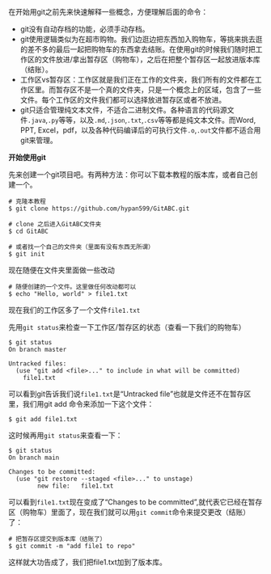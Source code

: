 在开始用git之前先来快速解释一些概念，方便理解后面的命令：
- git没有自动存档的功能，必须手动存档。
- git使用逻辑类似为在超市购物。我们边逛边把东西加入购物车，等挑来挑去逛的差不多的最后一起把购物车的东西拿去结账。在使用git的时候我们随时把工作区的文件放进/拿出暂存区（购物车），之后在把整个暂存区一起放进版本库（结账）。
- 工作区vs暂存区：工作区就是我们正在工作的文件夹，我们所有的文件都在工作区里。而暂存区不是一个真的文件夹，只是一个概念上的区域，包含了一些文件。每个工作区的文件我们都可以选择放进暂存区或者不放进。
- git只适合管理纯文本文件，不适合二进制文件。各种语言的代码源文件`.java`,`.py`等等，以及`.md`,`.json`,`.txt`,`.csv`等等都是纯文本文件。而Word, PPT, Excel，pdf，以及各种代码编译后的可执行文件`.o`,`.out`文件都不适合用git来管理。

**开始使用git**

先来创建一个git项目吧。有两种方法：你可以下载本教程的版本库，或者自己创建一个。
``` shell
# 克隆本教程
$ git clone https://github.com/hypan599/GitABC.git

# clone 之后进入GitABC文件夹
$ cd GitABC
```
``` shell
# 或者找一个自己的文件夹（里面有没有东西无所谓）
$ git init
```

现在随便在文件夹里面做一些改动
``` shell
# 随便创建的一个文件。这里做任何改动都可以
$ echo "Hello, world" > file1.txt
```
现在我们的工作区多了一个文件`file1.txt`

先用`git status`来检查一下工作区/暂存区的状态（查看一下我们的购物车）
```shell
$ git status
On branch master

Untracked files:
  (use "git add <file>..." to include in what will be committed)
	file1.txt
```
可以看到git告诉我们说`file1.txt`是“Untracked file”也就是文件还不在暂存区里，我们用git add 命令来添加一下这个文件：
``` shell
$ git add file1.txt
```

这时候再用`git status`来查看一下：
```
$ git status
On branch main

Changes to be committed:
  (use "git restore --staged <file>..." to unstage)
        new file:   file1.txt
```

可以看到`file1.txt`现在变成了“Changes to be committed”,就代表它已经在暂存区（购物车）里面了，现在我们就可以用`git commit`命令来提交更改（结账）了：

``` shell
# 把暂存区提交到版本库（结账了）
$ git commit -m "add file1 to repo"
```

这样就大功告成了，我们把file1.txt加到了版本库。